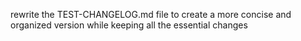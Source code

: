 rewrite the TEST-CHANGELOG.md file to create a more concise and organized version while keeping all the essential changes